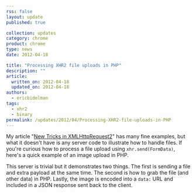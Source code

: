 ```yaml
---
rss: false
layout: update
published: true

collection: updates
category: chrome
product: chrome
type: news
date: 2012-04-18

title: "Processing XHR2 file uploads in PHP"
description: ""
article:
  written_on: 2012-04-18
  updated_on: 2012-04-18
authors:
  - ericbidelman
tags:
  - xhr2
  - binary
permalink: /updates/2012/04/Processing-XHR2-file-uploads-in-PHP
---
```

My article "[New Tricks in XMLHttpRequest2](http://www.html5rocks.com/tutorials/file/xhr2/)" has many fine examples, but what it doesn't have is any server code to illustrate how to handle files. If you're curious how to process a file upload using `xhr.send(FormData)`, here's a quick example of an image upload in PHP.

This server is trivial but it demonstrates two things. The first is sending a file and extra payload at the same time. The second is how to grab the file (and other data) in PHP. Lastly, the image is encoded into a `data:` URL and included in a JSON response sent back to the client.

<script src="https://gist.github.com/2410898.js"> </script>